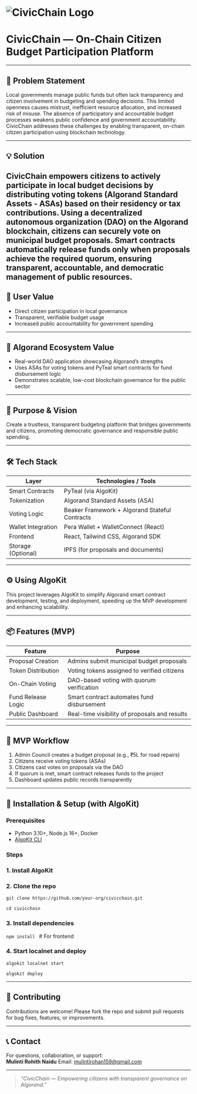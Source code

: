 # ![CivicChain Logo](projects/CivicChain-frontend/public/CivicChain_logo.png)  
# CivicChain — On-Chain Citizen Budget Participation Platform

---

## 🎯 Problem Statement
Local governments manage public funds but often lack transparency and citizen involvement in budgeting and spending decisions. This limited openness causes mistrust, inefficient resource allocation, and increased risk of misuse. The absence of participatory and accountable budget processes weakens public confidence and government accountability. CivicChain addresses these challenges by enabling transparent, on-chain citizen participation using blockchain technology.


---

## 💡 Solution
CivicChain empowers citizens to actively participate in local budget decisions by distributing voting tokens (Algorand Standard Assets - ASAs) based on their residency or tax contributions. Using a decentralized autonomous organization (DAO) on the Algorand blockchain, citizens can securely vote on municipal budget proposals. Smart contracts automatically release funds only when proposals achieve the required quorum, ensuring transparent, accountable, and democratic management of public resources.
---

## 🤝 User Value
- Direct citizen participation in local governance
- Transparent, verifiable budget usage
- Increased public accountability for government spending

---

## 🔗 Algorand Ecosystem Value
- Real-world DAO application showcasing Algorand’s strengths
- Uses ASAs for voting tokens and PyTeal smart contracts for fund disbursement logic
- Demonstrates scalable, low-cost blockchain governance for the public sector

---

## 🚀 Purpose & Vision
Create a trustless, transparent budgeting platform that bridges governments and citizens, promoting democratic governance and responsible public spending.

---

## 🛠️ Tech Stack
| Layer            | Technologies / Tools                         |
|------------------|---------------------------------------------|
| Smart Contracts   | PyTeal (via AlgoKit)                         |
| Tokenization     | Algorand Standard Assets (ASA)               |
| Voting Logic     | Beaker Framework + Algorand Stateful Contracts|
| Wallet Integration| Pera Wallet + WalletConnect (React)          |
| Frontend         | React, Tailwind CSS, Algorand SDK             |
| Storage (Optional)| IPFS (for proposals and documents)           |

---

## ⚙️ Using AlgoKit
This project leverages AlgoKit to simplify Algorand smart contract development, testing, and deployment, speeding up the MVP development and enhancing scalability.

---

## 📦 Features (MVP)
| Feature              | Purpose                                    |
|----------------------|--------------------------------------------|
| Proposal Creation    | Admins submit municipal budget proposals  |
| Token Distribution  | Voting tokens assigned to verified citizens|
| On-Chain Voting     | DAO-based voting with quorum verification  |
| Fund Release Logic  | Smart contract automates fund disbursement |
| Public Dashboard    | Real-time visibility of proposals and results |

---

## 🧭 MVP Workflow
1. Admin Council creates a budget proposal (e.g., ₹5L for road repairs)
2. Citizens receive voting tokens (ASAs)
3. Citizens cast votes on proposals via the DAO
4. If quorum is met, smart contract releases funds to the project
5. Dashboard updates public records transparently

---

## 🚀 Installation & Setup (with AlgoKit)

### Prerequisites
- Python 3.10+, Node.js 16+, Docker
- [AlgoKit CLI](https://github.com/algorandfoundation/algokit-cli)

### Steps

###  1. Install AlgoKit

###  2. Clone the repo
`git clone https://github.com/your-org/civicchain.git`

`cd civicchain`

###  3. Install dependencies
`npm install `                         # For frontend 

###  4. Start localnet and deploy
`algokit localnet start`

`algokit deploy`

---

## 🤝 Contributing
Contributions are welcome! Please fork the repo and submit pull requests for bug fixes, features, or improvements.

---


## 📞 Contact
For questions, collaboration, or support:  
**Mulinti Rohith Naidu**
Email: mulintirohan159@gmail.com 


---

> _“CivicChain — Empowering citizens with transparent governance on Algorand.”_


